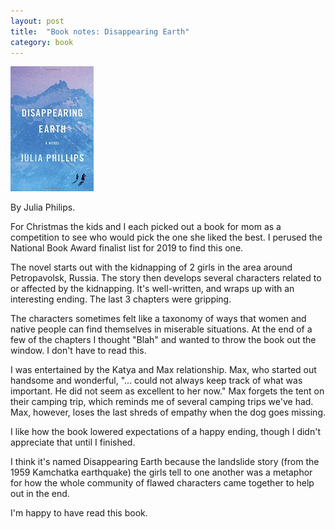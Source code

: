 ```yaml
---
layout: post
title:  "Book notes: Disappearing Earth"
category: book
---
```


![Book cover](/assets/disappearing-earth.jpg)

By Julia Philips.

For Christmas the kids and I each picked out a book for mom as a competition to see who would pick the one she liked the best. I perused the National Book Award finalist list for 2019 to find this one.

The novel starts out with the kidnapping of 2 girls in the area around Petropavolsk, Russia. The story then develops several characters related to or affected by the kidnapping. It's well-written, and wraps up with an interesting ending. The last 3 chapters were gripping.

The characters sometimes felt like a taxonomy of ways that women and native people can find themselves in miserable situations. At the end of a few of the chapters I thought "Blah" and wanted to throw the book out the window. I don't have to read this.

I was entertained by the Katya and Max relationship. Max, who started out handsome and wonderful, "... could not always keep track of what was important. He did not seem as excellent to her now." Max forgets the tent on their camping trip, which reminds me of several camping trips we've had. Max, however, loses the last shreds of empathy when the dog goes missing. 

I like how the book lowered expectations of a happy ending, though I didn't appreciate that until I finished.

I think it's named Disappearing Earth because the landslide story (from the 1959 Kamchatka earthquake) the girls tell to one another was a metaphor for how the whole community of flawed characters came together to help out in the end.

I'm happy to have read this book.
